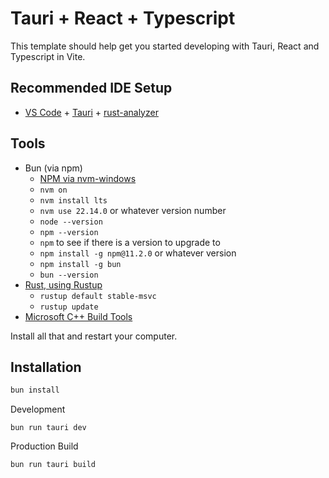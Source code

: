 # Tauri + React + Typescript

This template should help get you started developing with Tauri, React and Typescript in Vite.

## Recommended IDE Setup

- [VS Code](https://code.visualstudio.com/) + [Tauri](https://marketplace.visualstudio.com/items?itemName=tauri-apps.tauri-vscode) + [rust-analyzer](https://marketplace.visualstudio.com/items?itemName=rust-lang.rust-analyzer)


## Tools

* Bun (via npm)
  * [NPM via nvm-windows](https://github.com/coreybutler/nvm-windows/releases)
  * `nvm on`
  * `nvm install lts`
  * `nvm use 22.14.0` or whatever version number
  * `node --version`
  * `npm --version`
  * `npm` to see if there is a version to upgrade to
  * `npm install -g npm@11.2.0` or whatever version
  * `npm install -g bun`
  * `bun --version`
* [Rust, using Rustup](https://www.rust-lang.org/tools/install)
  * `rustup default stable-msvc`
  * `rustup update`
* [Microsoft C++ Build Tools](https://visualstudio.microsoft.com/visual-cpp-build-tools/)

Install all that and restart your computer.

## Installation

```bash
bun install
```

Development
```
bun run tauri dev
```

Production Build
```
bun run tauri build
```
